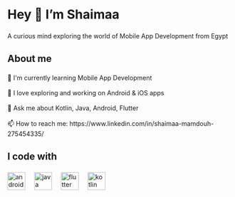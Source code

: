 <h1 align="left">Hey 👋 I’m Shaimaa</h1>

###

<p align="left">A curious mind exploring the world of Mobile App Development from Egypt</p>

###

<h2 align="left">About me</h2>

###

<p align="left">🚀 I'm currently learning Mobile App Development<br><br>📝 I love exploring and working on Android & iOS apps<br><br>💬 Ask me about Kotlin, Java, Android, Flutter<br><br>📫 How to reach me: https://www.linkedin.com/in/shaimaa-mamdouh-275454335/</p>

###

<h2 align="left">I code with</h2>

###

<div align="left">
  <img src="https://cdn.jsdelivr.net/gh/devicons/devicon/icons/android/android-original.svg" height="40" alt="android logo"  />
  <img width="12" />
  <img src="https://cdn.jsdelivr.net/gh/devicons/devicon/icons/java/java-original.svg" height="40" alt="java logo"  />
  <img width="12" />
  <img src="https://cdn.jsdelivr.net/gh/devicons/devicon/icons/flutter/flutter-original.svg" height="40" alt="flutter logo"  />
  <img width="12" />
  <img src="https://cdn.jsdelivr.net/gh/devicons/devicon/icons/kotlin/kotlin-original.svg" height="40" alt="kotlin logo"  />
</div>

###

